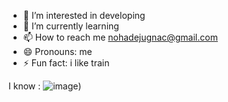
- 👀 I’m interested in developing 
- 🌱 I’m currently learning
- 📫 How to reach me nohadejugnac@gmail.com
- 😄 Pronouns: me
- ⚡ Fun fact: i like train 

I know :
![image](https://github.com/NDejugnac/NDejugnac/assets/159040295/4aca582b-995a-43f6-86fb-733724df009a))

<!---
NDejugnac/NDejugnac is a ✨ special ✨ repository because its `README.md` (this file) appears on your GitHub profile.
You can click the Preview link to take a look at your changes.
--->
